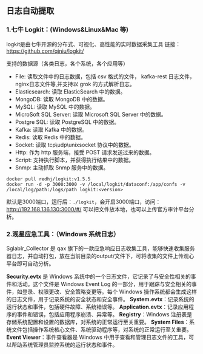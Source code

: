 ## **日志自动提取**

### **1.七牛 Logkit：(Windows\&Linux\&Mac 等)**

logkit是由七牛开源的分布式、可视化、高性能的实时数据采集工具
链接：https://github.com/qiniu/logkit/

支持的数据源（各类日志，各个系统，各个应用等）
* File: 读取文件中的日志数据，包括 csv 格式的文件， kafka-rest 日志文件， nginx日志文件等,并支持以 grok 的方式解析日志。
* Elasticsearch: 读取 ElasticSearch 中的数据。
* MongoDB: 读取 MongoDB 中的数据。
* MySQL: 读取 MySQL 中的数据。
* MicroSoft SQL Server: 读取 Microsoft SQL Server 中的数据。
* Postgre SQL: 读取 PostgreSQL 中的数据。
* Kafka: 读取 Kafka 中的数据。
* Redis: 读取 Redis 中的数据。
* Socket: 读取 tcp\udp\unixsocket 协议中的数据。
* Http: 作为 http 服务端，接受 POST 请求发送过来的数据。
* Script: 支持执行脚本，并获得执行结果中的数据。
* Snmp: 主动抓取 Snmp 服务中的数据。
```
docker pull redhj/logkit:v1.5.5
docker run -d -p 3000:3000 -v /local/logkit/dataconf:/app/confs -v /local/log/path:/logs/path logkit:<version>
```
默认是3000端口，运行后：`./logkit`，会开启3000端口，访问：http://192.168.136.130:3000/#/
可以把文件放本地，也可以上传官方审计平台分析。

### **2.观星应急工具：（Windows 系统日志）**
SglabIr_Collector 是 qax 旗下的一款应急响应日志收集工具，能够快速收集服务器日志，并自动打包，放在当前目录的output/文件下，可将收集的文件上传观心平台即可自动分析。



**Security.evtx** 是 Windows 系统中的一个日志文件，它记录了与安全性相关的事件和活动。这个文件是 Windows Event Log 的一部分，用于跟踪与安全相关的事件，如登录、权限更改、安全策略变更等。每个 Windows 操作系统都会生成这样的日志文件，用于记录系统的安全状态和安全事件。
**System.evtx**：记录系统的运行状态和事件，包括硬件故障、系统错误等。
**Application.evtx**：记录应用程序的事件和错误，包括应用程序崩溃、异常等。
**Registry**：Windows 注册表是存储系统配置和设置的数据库，对系统的正常运行至关重要。
**System Files**：系统文件包括操作系统核心文件、系统驱动程序等，对系统的正常运行至关重要。
**Event Viewer**：事件查看器是 Windows 中用于查看和管理日志文件的工具，可以帮助系统管理员监控系统的运行状态和事件。

